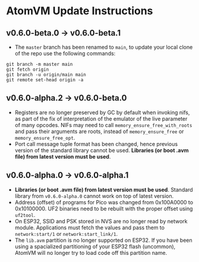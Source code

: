 <!---
  Copyright 2023 Davide Bettio <davide@uninstall.it>

  SPDX-License-Identifier: Apache-2.0 OR LGPL-2.1-or-later
-->

# AtomVM Update Instructions

## v0.6.0-beta.0 -> v0.6.0-beta.1

- The `master` branch has been renamed to `main`, to update your local clone of the repo
use the following commands:
```
git branch -m master main
git fetch origin
git branch -u origin/main main
git remote set-head origin -a
```

## v0.6.0-alpha.2 -> v0.6.0-beta.0

- Registers are no longer preserved by GC by default when invoking nifs, as part of the fix
of interpretation of the emulator of the live parameter of many opcodes. NIFs may need
to call `memory_ensure_free_with_roots` and pass their arguments are roots, instead of
`memory_ensure_free` or `memory_ensure_free_opt`.
- Port call message tuple format has been changed, hence previous version of the standard library
  cannot be used. **Libraries (or boot .avm file) from latest version must be used**.

## v0.6.0-alpha.0 -> v0.6.0-alpha.1

- **Libraries (or boot .avm file) from latest version must be used**. Standard library from
`v0.6.0-alpha.0` cannot work on top of latest version.
- Address (offset) of programs for Pico was changed from 0x100A0000 to 0x10100000. UF2
binaries need to be rebuilt with the proper offset using `uf2tool`.
- On ESP32, SSID and PSK stored in NVS are no longer read by network module. Applications
must fetch the values and pass them to `network:start/1` or `network:start_link/1`.
- The `lib.avm` partition is no longer supported on ESP32.  If you have been using a
spacialized partitioning of your ESP32 flash (uncommon), AtomVM will no longer try to load
code off this partition name.
